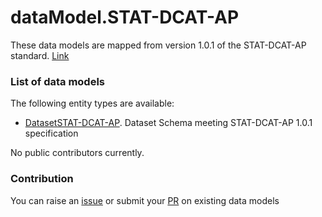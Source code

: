 # dataModel.STAT-DCAT-AP
These data models are mapped from version 1.0.1 of the STAT-DCAT-AP standard. [Link](https://joinup.ec.europa.eu/sites/default/files/distribution/access_url/2019-05/0812e528-c428-4832-b674-d5b9c68d1b42/StatDCAT-AP_1.0.1.pdf)

### List of data models

The following entity types are available:
- [DatasetSTAT-DCAT-AP](https://github.com/smart-data-models/dataModel.STAT-DCAT-AP/blob/master/DatasetSTAT-DCAT-AP/README.md). Dataset Schema meeting STAT-DCAT-AP 1.0.1 specification


No public contributors currently.


### Contribution
You can raise an [issue](https://github.com/smart-data-models/dataModel.STAT-DCAT-AP/issues) or submit your [PR](https://github.com/smart-data-models/dataModel.STAT-DCAT-AP/pulls) on existing data models


